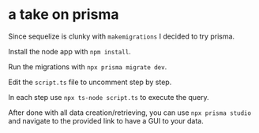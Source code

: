 # a take on prisma

Since sequelize is clunky with `makemigrations` I decided to try prisma.

Install the node app with `npm install`.

Run the migrations with `npx prisma migrate dev`.

Edit the `script.ts` file to uncomment step by step.

In each step use `npx ts-node script.ts` to execute the query.

After done with all data creation/retrieving, you can use `npx prisma studio` and navigate to the provided link to have a GUI to your data.

